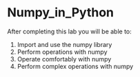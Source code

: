 # Numpy_in_Python
After completing this lab you will be able to:  
1) Import and use the numpy library 
2) Perform operations with numpy
3) Operate comfortably with numpy
4) Perform complex operations with numpy
